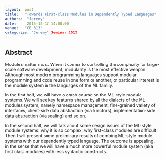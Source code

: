 ```yaml
--- 
layout:  post 
title:   "Towards First-class Modules in Dependently Typed Languages"
authors:  "Jeremy"
date:     2015-12-17 14:00:00
venue:   "CB 313"
categories: "Jeremy" Seminar 2015
--- 
```

## Abstract


Modules matter most. When it comes to controlling the complexity for
large-scale software development, modularity is the most effective
weapon. Although most modern programming languages support modular
programming and code reuse in one form or another, of particular
interest is the module system in the languages of the ML family.

In the first half, we will have a crash course on the ML-style module
systems. We will see key features shared by all the dialects of the ML
modules system, namely namespace management, fine-grained variety of
interfaces, client-side data abstraction (via functors),
implementation-side data abstraction (via sealing) and so on.

In the second half, we will talk about some design issues of the
ML-style module systems: why it is so complex, why first-class modules
are difficult. Then I will present some preliminary results of combing
ML-style module systems with our dependently typed language. The
outcome is appealing, in the sense that we will have a much more
powerful module system (aka first class modules) with less syntactic
constructs.



